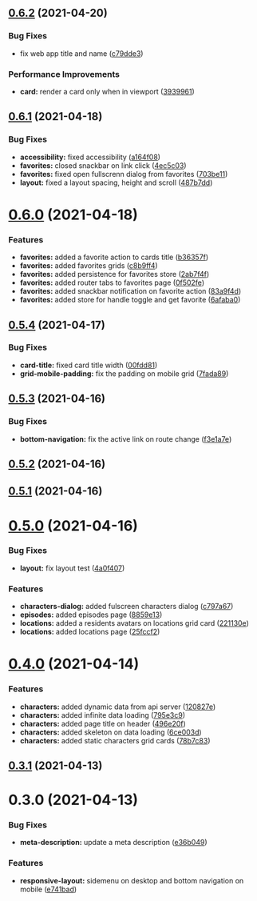 ## [0.6.2](https://github.com/ruddenchaux/rickandmorty/compare/0.6.1...0.6.2) (2021-04-20)


### Bug Fixes

* fix web app  title and name ([c79dde3](https://github.com/ruddenchaux/rickandmorty/commit/c79dde37066950e9257f7f12398d046bcab0b8e9))


### Performance Improvements

* **card:** render a card only when in viewport ([3939961](https://github.com/ruddenchaux/rickandmorty/commit/39399613d3739bbfdb93bcb9e07c223167ba0344))

## [0.6.1](https://github.com/ruddenchaux/rickandmorty/compare/0.6.0...0.6.1) (2021-04-18)


### Bug Fixes

* **accessibility:** fixed accessibility ([a164f08](https://github.com/ruddenchaux/rickandmorty/commit/a164f085631b4aac279c6040f36e2488532c6f57))
* **favorites:** closed snackbar on link click ([4ec5c03](https://github.com/ruddenchaux/rickandmorty/commit/4ec5c035fc2b06e4c6e82e7d81bfe9a91970e986))
* **favorites:** fixed open fullscrenn dialog from favorites ([703be11](https://github.com/ruddenchaux/rickandmorty/commit/703be118f05524e1f6e4096b5c4894e5955a918f))
* **layout:** fixed a layout spacing, height and scroll ([487b7dd](https://github.com/ruddenchaux/rickandmorty/commit/487b7ddb652805d58f6ab7a24699a53240b9cd01))

# [0.6.0](https://github.com/ruddenchaux/rickandmorty/compare/0.5.4...0.6.0) (2021-04-18)


### Features

* **favorites:** added a favorite action to cards title ([b36357f](https://github.com/ruddenchaux/rickandmorty/commit/b36357f4c52be4856691d95031ca449095a74439))
* **favorites:** added favorites grids ([c8b9ff4](https://github.com/ruddenchaux/rickandmorty/commit/c8b9ff40d32ff2348ceced8c2c7ca41d230ce528))
* **favorites:** added persistence for favorites store ([2ab7f4f](https://github.com/ruddenchaux/rickandmorty/commit/2ab7f4f58df5773e35c2d8aef15694f899774439))
* **favorites:** added router tabs to favorites page ([0f502fe](https://github.com/ruddenchaux/rickandmorty/commit/0f502febb3d842c4a2abf9fffa27646232fa3674))
* **favorites:** added snackbar notification on favorite action ([83a9f4d](https://github.com/ruddenchaux/rickandmorty/commit/83a9f4d6f50d68a4370ba3bfcbf730b8220ded99))
* **favorites:** added store for handle toggle and get favorite ([6afaba0](https://github.com/ruddenchaux/rickandmorty/commit/6afaba0937fb5379a4e9810bf673815c4238eced))

## [0.5.4](https://github.com/ruddenchaux/rickandmorty/compare/0.5.3...0.5.4) (2021-04-17)


### Bug Fixes

* **card-title:** fixed card title width ([00fdd81](https://github.com/ruddenchaux/rickandmorty/commit/00fdd81c48fe948ae3e999bab38e10fae085034f))
* **grid-mobile-padding:** fix the padding on mobile grid ([7fada89](https://github.com/ruddenchaux/rickandmorty/commit/7fada894b4613483107d235e94d29fed9891a659))

## [0.5.3](https://github.com/ruddenchaux/rickandmorty/compare/0.5.2...0.5.3) (2021-04-16)


### Bug Fixes

* **bottom-navigation:** fix the active link on route change ([f3e1a7e](https://github.com/ruddenchaux/rickandmorty/commit/f3e1a7e2a23ad227bdfebd4b82dcde319ca206a9))

## [0.5.2](https://github.com/ruddenchaux/rickandmorty/compare/0.5.1...0.5.2) (2021-04-16)

## [0.5.1](https://github.com/ruddenchaux/rickandmorty/compare/0.5.0...0.5.1) (2021-04-16)

# [0.5.0](https://github.com/ruddenchaux/rickandmorty/compare/0.4.0...0.5.0) (2021-04-16)


### Bug Fixes

* **layout:** fix layout test ([4a0f407](https://github.com/ruddenchaux/rickandmorty/commit/4a0f407dc588f3180d9a0f1d439277edc1c6c066))


### Features

* **characters-dialog:** added fulscreen characters dialog ([c797a67](https://github.com/ruddenchaux/rickandmorty/commit/c797a67d4a6a09a5d76f70324f6995ae0dedcce4))
* **episodes:** added episodes page ([8859e13](https://github.com/ruddenchaux/rickandmorty/commit/8859e13da5b3d335021ac3460b31055d12fc3ab4))
* **locations:** added a residents avatars on locations grid card ([221130e](https://github.com/ruddenchaux/rickandmorty/commit/221130eb31ef473a794db2c5965e203042d3fde6))
* **locations:** added locations page ([25fccf2](https://github.com/ruddenchaux/rickandmorty/commit/25fccf2f690405dfb675475c77c84c147ad1a3a4))

# [0.4.0](https://github.com/ruddenchaux/rickandmorty/compare/0.3.1...0.4.0) (2021-04-14)


### Features

* **characters:** added dynamic data from api server ([120827e](https://github.com/ruddenchaux/rickandmorty/commit/120827e0055bf57324a20b842869fc3b26b22b2b))
* **characters:** added infinite data loading ([795e3c9](https://github.com/ruddenchaux/rickandmorty/commit/795e3c9ed336ca2fa6d9f47dc0ddcb79347f0044))
* **characters:** added page title on header ([496e20f](https://github.com/ruddenchaux/rickandmorty/commit/496e20fa8a1629200ec37c258c7e2c506da96f5c))
* **characters:** added skeleton on data loading ([6ce003d](https://github.com/ruddenchaux/rickandmorty/commit/6ce003dd10bcfad7b6f58b27c57850fdde63f673))
* **characters:** added static characters grid cards ([78b7c83](https://github.com/ruddenchaux/rickandmorty/commit/78b7c83e17b78dcc4acd5a286cb3f455f138d6c4))

## [0.3.1](https://github.com/ruddenchaux/rickandmorty/compare/0.3.0...0.3.1) (2021-04-13)

# 0.3.0 (2021-04-13)


### Bug Fixes

* **meta-description:** update a meta description ([e36b049](https://github.com/ruddenchaux/rickandmorty/commit/e36b049adedd69bd87a007b3ae036010a3c6bcd1))


### Features

* **responsive-layout:** sidemenu on desktop and bottom navigation on mobile ([e741bad](https://github.com/ruddenchaux/rickandmorty/commit/e741bad91a38b818cecca310d3e4d6a8db652a62))

